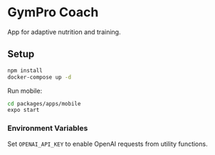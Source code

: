 # GymPro Coach

App for adaptive nutrition and training.

## Setup

```bash
npm install
docker-compose up -d
```

Run mobile:

```bash
cd packages/apps/mobile
expo start
```

### Environment Variables

Set `OPENAI_API_KEY` to enable OpenAI requests from utility functions.
